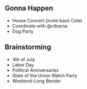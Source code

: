 

## Gonna Happen
* House Concert (invite back Cole)
 * Coordinate with @ctbarna
* Dog Party 



## Brainstorming 
* 4th of July
* Labor Day 
* Political Anniversaries 
* State of the Union Watch Party 
* Weekend-Long Bender 



